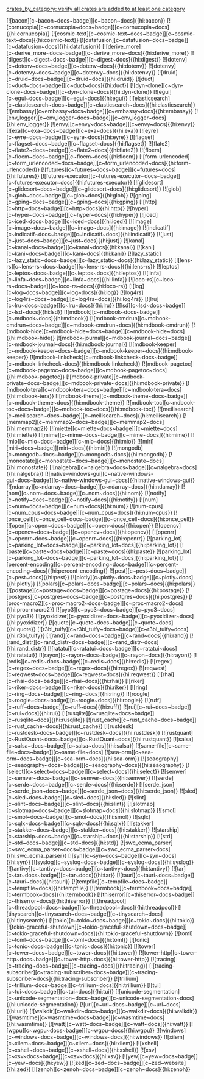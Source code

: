 
[crates_by_category: verify all crates are added to at least one category](https://github.com/john-cd/rust_howto/issues/534)

[![bacon][c~bacon~docs~badge]][c~bacon~docs]{{hi:bacon}}
[![cornucopia][c~cornucopia~docs~badge]][c~cornucopia~docs]{{hi:cornucopia}}
[![cosmic-text][c~cosmic-text~docs~badge]][c~cosmic-text~docs]{{hi:cosmic-text}}
[![datafusion][c~datafusion~docs~badge]][c~datafusion~docs]{{hi:datafusion}}
[![derive_more][c~derive_more~docs~badge]][c~derive_more~docs]{{hi:derive_more}}
[![digest][c~digest~docs~badge]][c~digest~docs]{{hi:digest}}
[![dotenv][c~dotenv~docs~badge]][c~dotenv~docs]{{hi:dotenv}}
[![dotenvy][c~dotenvy~docs~badge]][c~dotenvy~docs]{{hi:dotenvy}}
[![druid][c~druid~docs~badge]][c~druid~docs]{{hi:druid}}
[![duct][c~duct~docs~badge]][c~duct~docs]{{hi:duct}}
[![dyn-clone][c~dyn-clone~docs~badge]][c~dyn-clone~docs]{{hi:dyn-clone}}
[![egui][c~egui~docs~badge]][c~egui~docs]{{hi:egui}}
[![elasticsearch][c~elasticsearch~docs~badge]][c~elasticsearch~docs]{{hi:elasticsearch}}
[![embassy][c~embassy~docs~badge]][c~embassy~docs]{{hi:embassy}}
[![env_logger][c~env_logger~docs~badge]][c~env_logger~docs]{{hi:env_logger}}
[![envy][c~envy~docs~badge]][c~envy~docs]{{hi:envy}}
[![exa][c~exa~docs~badge]][c~exa~docs]{{hi:exa}}
[![eyre][c~eyre~docs~badge]][c~eyre~docs]{{hi:eyre}}
[![flagset][c~flagset~docs~badge]][c~flagset~docs]{{hi:flagset}}
[![flate2][c~flate2~docs~badge]][c~flate2~docs]{{hi:flate2}}
[![floem][c~floem~docs~badge]][c~floem~docs]{{hi:floem}}
[![form-urlencoded][c~form_urlencoded~docs~badge]][c~form_urlencoded~docs]{{hi:form-urlencoded}}
[![futures][c~futures~docs~badge]][c~futures~docs]{{hi:futures}}
[![futures-executor][c~futures-executor~docs~badge]][c~futures-executor~docs]{{hi:futures-executor}}
[![glidesort][c~glidesort~docs~badge]][c~glidesort~docs]{{hi:glidesort}}
[![glob][c~glob~docs~badge]][c~glob~docs]{{hi:glob}}
[![gping][c~gping~docs~badge]][c~gping~docs]{{hi:gping}}
[![http][c~http~docs~badge]][c~http~docs]{{hi:http}}
[![hyper][c~hyper~docs~badge]][c~hyper~docs]{{hi:hyper}}
[![iced][c~iced~docs~badge]][c~iced~docs]{{hi:iced}}
[![image][c~image~docs~badge]][c~image~docs]{{hi:image}}
[![indicatif][c~indicatif~docs~badge]][c~indicatif~docs]{{hi:indicatif}}
[![just][c~just~docs~badge]][c~just~docs]{{hi:just}}
[![kanal][c~kanal~docs~badge]][c~kanal~docs]{{hi:kanal}}
[![kani][c~kani~docs~badge]][c~kani~docs]{{hi:kani}}
[![lazy_static][c~lazy_static~docs~badge]][c~lazy_static~docs]{{hi:lazy_static}}
[![lens-rs][c~lens-rs~docs~badge]][c~lens-rs~docs]{{hi:lens-rs}}
[![leptos][c~leptos~docs~badge]][c~leptos~docs]{{hi:leptos}}
[![linfa][c~linfa~docs~badge]][c~linfa~docs]{{hi:linfa}}
[![loco-rs][c~loco-rs~docs~badge]][c~loco-rs~docs]{{hi:loco-rs}}
[![log][c~log~docs~badge]][c~log~docs]{{hi:log}}
[![log4rs][c~log4rs~docs~badge]][c~log4rs~docs]{{hi:log4rs}}
[![lru][c~lru~docs~badge]][c~lru~docs]{{hi:lru}}
[![lsd][c~lsd~docs~badge]][c~lsd~docs]{{hi:lsd}}
[![mdbook][c~mdbook~docs~badge]][c~mdbook~docs]{{hi:mdbook}}
[![mdbook-cmdrun][c~mdbook-cmdrun~docs~badge]][c~mdbook-cmdrun~docs]{{hi:mdbook-cmdrun}}
[![mdbook-hide][c~mdbook-hide~docs~badge]][c~mdbook-hide~docs]{{hi:mdbook-hide}}
[![mdbook-journal][c~mdbook-journal~docs~badge]][c~mdbook-journal~docs]{{hi:mdbook-journal}}
[![mdbook-keeper][c~mdbook-keeper~docs~badge]][c~mdbook-keeper~docs]{{hi:mdbook-keeper}}
[![mdbook-linkcheck][c~mdbook-linkcheck~docs~badge]][c~mdbook-linkcheck~docs]{{hi:mdbook-linkcheck}}
[![mdbook-pagetoc][c~mdbook-pagetoc~docs~badge]][c~mdbook-pagetoc~docs]{{hi:mdbook-pagetoc}}
[![mdbook-private][c~mdbook-private~docs~badge]][c~mdbook-private~docs]{{hi:mdbook-private}}
[![mdbook-tera][c~mdbook-tera~docs~badge]][c~mdbook-tera~docs]{{hi:mdbook-tera}}
[![mdbook-theme][c~mdbook-theme~docs~badge]][c~mdbook-theme~docs]{{hi:mdbook-theme}}
[![mdbook-toc][c~mdbook-toc~docs~badge]][c~mdbook-toc~docs]{{hi:mdbook-toc}}
[![meilisearch][c~meilisearch~docs~badge]][c~meilisearch~docs]{{hi:meilisearch}}
[![memmap2][c~memmap2~docs~badge]][c~memmap2~docs]{{hi:memmap2}}
[![miette][c~miette~docs~badge]][c~miette~docs]{{hi:miette}}
[![mime][c~mime~docs~badge]][c~mime~docs]{{hi:mime}}
[![mio][c~mio~docs~badge]][c~mio~docs]{{hi:mio}}
[![miri][miri~docs~badge]][miri~docs]{{hi:miri}}
[![mongodb][c~mongodb~docs~badge]][c~mongodb~docs]{{hi:mongodb}}
[![monostate][c~monostate~docs~badge]][c~monostate~docs]{{hi:monostate}}
[![nalgebra][c~nalgebra~docs~badge]][c~nalgebra~docs]{{hi:nalgebra}}
[![native-windows-gui][c~native-windows-gui~docs~badge]][c~native-windows-gui~docs]{{hi:native-windows-gui}}
[![ndarray][c~ndarray~docs~badge]][c~ndarray~docs]{{hi:ndarray}}
[![nom][c~nom~docs~badge]][c~nom~docs]{{hi:nom}}
[![notify][c~notify~docs~badge]][c~notify~docs]{{hi:notify}}
[![num][c~num~docs~badge]][c~num~docs]{{hi:num}}
[![num-cpus][c~num_cpus~docs~badge]][c~num_cpus~docs]{{hi:num-cpus}}
[![once_cell][c~once_cell~docs~badge]][c~once_cell~docs]{{hi:once_cell}}
[![open][c~open~docs~badge]][c~open~docs]{{hi:open}}
[![opencv][c~opencv~docs~badge]][c~opencv~docs]{{hi:opencv}}
[![openrr][c~openrr~docs~badge]][c~openrr~docs]{{hi:openrr}}
[![parking_lot][c~parking_lot~docs~badge]][c~parking_lot~docs]{{hi:parking_lot}}
[![paste][c~paste~docs~badge]][c~paste~docs]{{hi:paste}}
[![parking_lot][c~parking_lot~docs~badge]][c~parking_lot~docs]{{hi:parking_lot}}
[![percent-encoding][c~percent-encoding~docs~badge]][c~percent-encoding~docs]{{hi:percent-encoding}}
[![pest][c~pest~docs~badge]][c~pest~docs]{{hi:pest}}
[![plotly][c~plotly~docs~badge]][c~plotly~docs]{{hi:plotly}}
[![polars][c~polars~docs~badge]][c~polars~docs]{{hi:polars}}
[![postage][c~postage~docs~badge]][c~postage~docs]{{hi:postage}}
[![postgres][c~postgres~docs~badge]][c~postgres~docs]{{hi:postgres}}
[![proc-macro2][c~proc-macro2~docs~badge]][c~proc-macro2~docs]{{hi:proc-macro2}}
[![pyo3][c~pyo3~docs~badge]][c~pyo3~docs]{{hi:pyo3}}
[![pyoxidizer][c~pyoxidizer~docs~badge]][c~pyoxidizer~docs]{{hi:pyoxidizer}}
[![quote][c~quote~docs~badge]][c~quote~docs]{{hi:quote}}
[![r3bl_tuify][c~r3bl_tuify~docs~badge]][c~r3bl_tuify~docs]{{hi:r3bl_tuify}}
[![rand][c~rand~docs~badge]][c~rand~docs]{{hi:rand}}
[![rand_distr][c~rand_distr~docs~badge]][c~rand_distr~docs]{{hi:rand_distr}}
[![ratatui][c~ratatui~docs~badge]][c~ratatui~docs]{{hi:ratatui}}
[![rayon][c~rayon~docs~badge]][c~rayon~docs]{{hi:rayon}}
[![redis][c~redis~docs~badge]][c~redis~docs]{{hi:redis}}
[![regex][c~regex~docs~badge]][c~regex~docs]{{hi:regex}}
[![reqwest][c~reqwest~docs~badge]][c~reqwest~docs]{{hi:reqwest}}
[![rhai][c~rhai~docs~badge]][c~rhai~docs]{{hi:rhai}}
[![riker][c~riker~docs~badge]][c~riker~docs]{{hi:riker}}
[![ring][c~ring~docs~badge]][c~ring~docs]{{hi:ring}}
[![roogle][c~roogle~docs~badge]][c~roogle~docs]{{hi:roogle}}
[![ruff][c~ruff~docs~badge]][c~ruff~docs]{{hi:ruff}}
[![rui][c~rui~docs~badge]][c~rui~docs]{{hi:rui}}
[![rusqlite][c~rusqlite~docs~badge]][c~rusqlite~docs]{{hi:rusqlite}}
[![rust_cache][c~rust_cache~docs~badge]][c~rust_cache~docs]{{hi:rust_cache}}
[![rustdesk][c~rustdesk~docs~badge]][c~rustdesk~docs]{{hi:rustdesk}}
[![rustquant][c~RustQuant~docs~badge]][c~RustQuant~docs]{{hi:rustquant}}
[![salsa][c~salsa~docs~badge]][c~salsa~docs]{{hi:salsa}}
[![same-file][c~same-file~docs~badge]][c~same-file~docs]
[![sea-orm][c~sea-orm~docs~badge]][c~sea-orm~docs]{{hi:sea-orm}}
[![seaography][c~seaography~docs~badge]][c~seaography~docs]{{hi:seaography}}
[![select][c~select~docs~badge]][c~select~docs]{{hi:select}}
[![semver][c~semver~docs~badge]][c~semver~docs]{{hi:semver}}
[![serde][c~serde~docs~badge]][c~serde~docs]{{hi:serde}}
[![serde_json][c~serde_json~docs~badge]][c~serde_json~docs]{{hi:serde_json}}
[![sled][c~sled~docs~badge]][c~sled~docs]{{hi:sled}}
[![slint][c~slint~docs~badge]][c~slint~docs]{{hi:slint}}
[![slotmap][c~slotmap~docs~badge]][c~slotmap~docs]{{hi:slotmap}}
[![smol][c~smol~docs~badge]][c~smol~docs]{{hi:smol}}
[![sqlx][c~sqlx~docs~badge]][c~sqlx~docs]{{hi:sqlx}}
[![stakker][c~stakker~docs~badge]][c~stakker~docs]{{hi:stakker}}
[![starship][c~starship~docs~badge]][c~starship~docs]{{hi:starship}}
[![std][c~std~docs~badge]][c~std~docs]{{hi:std}}
[![swc_ecma_parser][c~swc_ecma_parser~docs~badge]][c~swc_ecma_parser~docs]{{hi:swc_ecma_parser}}
[![syn][c~syn~docs~badge]][c~syn~docs]{{hi:syn}}
[![syslog][c~syslog~docs~badge]][c~syslog~docs]{{hi:syslog}}
[![tantivy][c~tantivy~docs~badge]][c~tantivy~docs]{{hi:tantivy}}
[![tar][c~tar~docs~badge]][c~tar~docs]{{hi:tar}}
[![tauri][c~tauri~docs~badge]][c~tauri~docs]{{hi:tauri}}
[![tempfile][c~tempfile~docs~badge]][c~tempfile~docs]{{hi:tempfile}}
[![termbook][c~termbook~docs~badge]][c~termbook~docs]{{hi:termbook}}
[![thiserror][c~thiserror~docs~badge]][c~thiserror~docs]{{hi:thiserror}}
[![threadpool][c~threadpool~docs~badge]][c~threadpool~docs]{{hi:threadpool}}
[![tinysearch][c~tinysearch~docs~badge]][c~tinysearch~docs]{{hi:tinysearch}}
[![tokio][c~tokio~docs~badge]][c~tokio~docs]{{hi:tokio}}
[![tokio-graceful-shutdown][c~tokio-graceful-shutdown~docs~badge]][c~tokio-graceful-shutdown~docs]{{hi:tokio-graceful-shutdown}}
[![toml][c~toml~docs~badge]][c~toml~docs]{{hi:toml}}
[![tonic][c~tonic~docs~badge]][c~tonic~docs]{{hi:tonic}}
[![tower][c~tower~docs~badge]][c~tower~docs]{{hi:tower}}
[![tower-http][c~tower-http~docs~badge]][c~tower-http~docs]{{hi:tower-http}}
[![tracing][c~tracing~docs~badge]][c~tracing~docs]{{hi:tracing}}
[![tracing-subscriber][c~tracing-subscriber~docs~badge]][c~tracing-subscriber~docs]{{hi:tracing-subscriber}}
[![trillium][c~trillium~docs~badge]][c~trillium~docs]{{hi:trillium}}
[![tui][c~tui~docs~badge]][c~tui~docs]{{hi:tui}}
[![unicode-segmentation][c~unicode-segmentation~docs~badge]][c~unicode-segmentation~docs]{{hi:unicode-segmentation}}
[![url][c~url~docs~badge]][c~url~docs]{{hi:url}}
[![walkdir][c~walkdir~docs~badge]][c~walkdir~docs]{{hi:walkdir}}
[![wasmtime][c~wasmtime~docs~badge]][c~wasmtime~docs]{{hi:wasmtime}}
[![watt][c~watt~docs~badge]][c~watt~docs]{{hi:watt}}
[![wgpu][c~wgpu~docs~badge]][c~wgpu~docs]{{hi:wgpu}}
[![windows][c~windows~docs~badge]][c~windows~docs]{{hi:windows}}
[![xilem][c~xilem~docs~badge]][c~xilem~docs]{{hi:xilem}}
[![xshell][c~xshell~docs~badge]][c~xshell~docs]{{hi:xshell}}
[![xsv][c~xsv~docs~badge]][c~xsv~docs]{{hi:xsv}}
[![yew][c~yew~docs~badge]][c~yew~docs]{{hi:yew}}
[![zed][c~zed~docs~badge]][c~zed~website]{{hi:zed}}
[![zenoh][c~zenoh~docs~badge]][c~zenoh~docs]{{hi:zenoh}}

